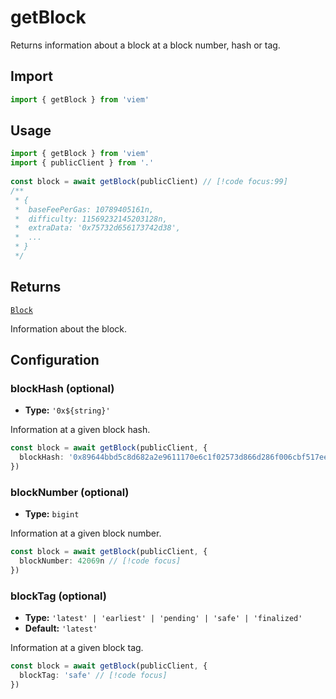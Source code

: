 # getBlock

Returns information about a block at a block number, hash or tag.

## Import

```ts
import { getBlock } from 'viem'
```

## Usage

```ts
import { getBlock } from 'viem'
import { publicClient } from '.'
 
const block = await getBlock(publicClient) // [!code focus:99]
/**
 * {
 *  baseFeePerGas: 10789405161n,
 *  difficulty: 11569232145203128n,
 *  extraData: '0x75732d656173742d38',
 *  ...
 * }
 */
```

## Returns

[`Block`](/docs/glossary/types#TODO)

Information about the block.

## Configuration

### blockHash (optional)

- **Type:** `'0x${string}'`

Information at a given block hash.

```ts
const block = await getBlock(publicClient, {
  blockHash: '0x89644bbd5c8d682a2e9611170e6c1f02573d866d286f006cbf517eec7254ec2d' // [!code focus]
})
```

### blockNumber (optional)

- **Type:** `bigint`

Information at a given block number.

```ts
const block = await getBlock(publicClient, {
  blockNumber: 42069n // [!code focus]
})
```

### blockTag (optional)

- **Type:** `'latest' | 'earliest' | 'pending' | 'safe' | 'finalized'`
- **Default:** `'latest'`

Information at a given block tag.

```ts
const block = await getBlock(publicClient, {
  blockTag: 'safe' // [!code focus]
})
```